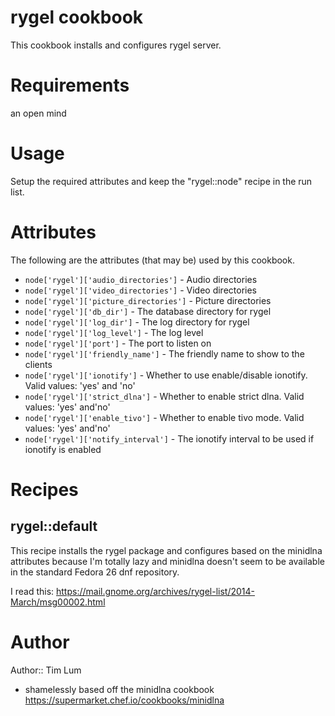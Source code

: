 # rygel cookbook

This cookbook installs and configures rygel server.

# Requirements
an open mind

# Usage
Setup the required attributes and keep the "rygel::node" recipe in the
run list.

# Attributes
The following are the attributes (that may be) used by this cookbook.

* `node['rygel']['audio_directories']` - Audio directories
* `node['rygel']['video_directories']` - Video directories
* `node['rygel']['picture_directories']` - Picture directories
* `node['rygel']['db_dir']` - The database directory for rygel
* `node['rygel']['log_dir']` - The log directory for rygel
* `node['rygel']['log_level']` - The log level
* `node['rygel']['port']` - The port to listen on
* `node['rygel']['friendly_name']` - The friendly name to show to the clients
* `node['rygel']['ionotify']` - Whether to use enable/disable ionotify. Valid values: 'yes' and 'no'
* `node['rygel']['strict_dlna']` - Whether to enable strict dlna. Valid values: 'yes' and'no'
* `node['rygel']['enable_tivo']` - Whether to enable tivo mode. Valid values: 'yes' and'no'
* `node['rygel']['notify_interval']` - The ionotify interval to be used if ionotify is enabled

# Recipes

## rygel::default
This recipe installs the rygel package and configures based on the
minidlna attributes because I'm totally lazy and minidlna doesn't seem 
to be available in the standard Fedora 26 dnf repository.

I read this:
https://mail.gnome.org/archives/rygel-list/2014-March/msg00002.html

# Author

Author:: Tim Lum

* shamelessly based off the minidlna cookbook
https://supermarket.chef.io/cookbooks/minidlna


